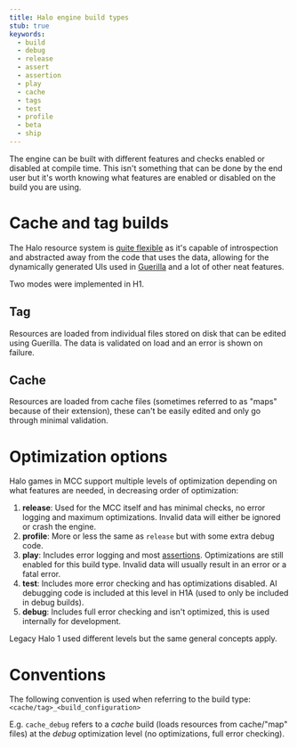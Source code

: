 ```yaml
---
title: Halo engine build types
stub: true
keywords:
  - build
  - debug
  - release
  - assert
  - assertion
  - play
  - cache
  - tags
  - test
  - profile
  - beta
  - ship
---
```

The engine can be built with different features and checks enabled or disabled at compile time. 
This isn't something that can be done by the end user but it's worth knowing what features are enabled or disabled on the build you are using.

# Cache and tag builds

The Halo resource system is [quite flexible](http://nikon.bungie.org/misc/gdc2005_mnoguchi/) as it's capable of introspection and abstracted away from the code that uses the data, allowing for the dynamically generated UIs used in [Guerilla](~h1a-guerilla) and a lot of other neat features.

Two modes were implemented in H1.

## Tag

Resources are loaded from individual files stored on disk that can be edited using Guerilla. The data is validated on load and an error is shown on failure.

## Cache

Resources are loaded from cache files (sometimes referred to as "maps" because of their extension), these can't be easily edited and only go through minimal validation.


# Optimization options

Halo games in MCC support multiple levels of optimization depending on what features are needed, in decreasing order of optimization:

1. **release**: Used for the MCC itself and has minimal checks, no error logging and maximum optimizations. Invalid data will either be ignored or crash the engine.
2. **profile**: More or less the same as `release` but with some extra debug code.
3. **play**: Includes error logging and most [assertions](https://en.wikipedia.org/wiki/Assertion_(software_development)). Optimizations are still enabled for this build type. Invalid data will usually result in an error or a fatal error.
4. **test**: Includes more error checking and has optimizations disabled. AI debugging code is included at this level in H1A (used to only be included in debug builds).
5. **debug**: Includes full error checking and isn't optimized, this is used internally for development.

Legacy Halo 1 used different levels but the same general concepts apply.

# Conventions
The following convention is used when referring to the build type:
`<cache/tag>_<build_configuration>`

E.g. `cache_debug` refers to a *cache* build (loads resources from cache/"map" files) at the *debug* optimization level (no optimizations, full error checking).